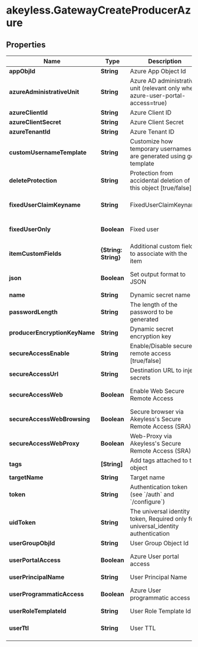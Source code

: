 # akeyless.GatewayCreateProducerAzure

## Properties

Name | Type | Description | Notes
------------ | ------------- | ------------- | -------------
**appObjId** | **String** | Azure App Object Id | [optional] 
**azureAdministrativeUnit** | **String** | Azure AD administrative unit (relevant only when azure-user-portal-access&#x3D;true) | [optional] 
**azureClientId** | **String** | Azure Client ID | [optional] 
**azureClientSecret** | **String** | Azure Client Secret | [optional] 
**azureTenantId** | **String** | Azure Tenant ID | [optional] 
**customUsernameTemplate** | **String** | Customize how temporary usernames are generated using go template | [optional] 
**deleteProtection** | **String** | Protection from accidental deletion of this object [true/false] | [optional] 
**fixedUserClaimKeyname** | **String** | FixedUserClaimKeyname | [optional] [default to &#39;false&#39;]
**fixedUserOnly** | **Boolean** | Fixed user | [optional] [default to false]
**itemCustomFields** | **{String: String}** | Additional custom fields to associate with the item | [optional] 
**json** | **Boolean** | Set output format to JSON | [optional] [default to false]
**name** | **String** | Dynamic secret name | 
**passwordLength** | **String** | The length of the password to be generated | [optional] 
**producerEncryptionKeyName** | **String** | Dynamic secret encryption key | [optional] 
**secureAccessEnable** | **String** | Enable/Disable secure remote access [true/false] | [optional] 
**secureAccessUrl** | **String** | Destination URL to inject secrets | [optional] 
**secureAccessWeb** | **Boolean** | Enable Web Secure Remote Access | [optional] [default to true]
**secureAccessWebBrowsing** | **Boolean** | Secure browser via Akeyless&#39;s Secure Remote Access (SRA) | [optional] [default to false]
**secureAccessWebProxy** | **Boolean** | Web-Proxy via Akeyless&#39;s Secure Remote Access (SRA) | [optional] [default to false]
**tags** | **[String]** | Add tags attached to this object | [optional] 
**targetName** | **String** | Target name | [optional] 
**token** | **String** | Authentication token (see &#x60;/auth&#x60; and &#x60;/configure&#x60;) | [optional] 
**uidToken** | **String** | The universal identity token, Required only for universal_identity authentication | [optional] 
**userGroupObjId** | **String** | User Group Object Id | [optional] 
**userPortalAccess** | **Boolean** | Azure User portal access | [optional] [default to false]
**userPrincipalName** | **String** | User Principal Name | [optional] 
**userProgrammaticAccess** | **Boolean** | Azure User programmatic access | [optional] [default to false]
**userRoleTemplateId** | **String** | User Role Template Id | [optional] 
**userTtl** | **String** | User TTL | [optional] [default to &#39;60m&#39;]


